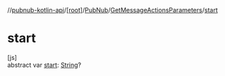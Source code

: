 //[pubnub-kotlin-api](../../../../index.md)/[[root]](../../index.md)/[PubNub](../index.md)/[GetMessageActionsParameters](index.md)/[start](start.md)

# start

[js]\
abstract var [start](start.md): [String](https://kotlinlang.org/api/latest/jvm/stdlib/kotlin/-string/index.html)?
